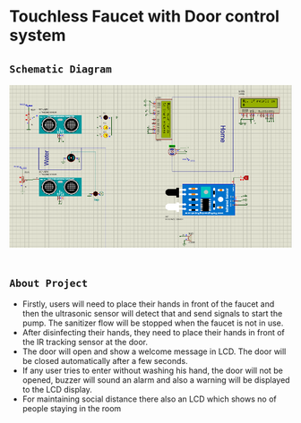 # Touchless Faucet with Door control system
## `Schematic Diagram` <br> 
![](Touchless_Faucet/sample.png)<br><br>
## `About Project` <br>
- Firstly, users will need to place their hands in front of the faucet and then the ultrasonic sensor will detect that and send signals to start the pump. The sanitizer flow will be stopped when the faucet is not in use.
- After disinfecting their hands, they need to place their hands in front of the IR tracking sensor at the door. 
- The door will open and show a welcome message in LCD. The door will be closed automatically after a few seconds. 
- If any user tries to enter without washing his hand, the door will not be opened, buzzer will sound an alarm and also a warning will be displayed to the LCD display.
- For maintaining social distance there also an LCD which shows no of people staying in the room 
